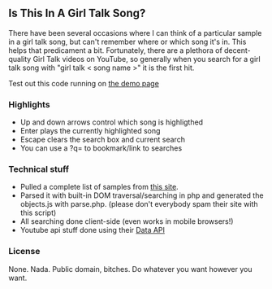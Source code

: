 ## Is This In A Girl Talk Song?

There have been several occasions where I can think of a particular sample in a girl talk song, but can't remember where or which song it's in. This helps that predicament a bit. Fortunately, there are a plethora of decent-quality Girl Talk videos on YouTube, so generally when you search for a girl talk song with "girl talk < song name >" it is the first hit.

Test out this code running on [the demo page](http://andrebluehs.net/isthisinagirltalksong/)

### Highlights

 * Up and down arrows control which song is highligthed
 * Enter plays the currently highlighted song
 * Escape clears the search box and current search
 * You can use a ?q=<query> to bookmark/link to searches

### Technical stuff

 * Pulled a complete list of samples from [this site](http://www.illegal-tracklist.net/Main/HomePage).
 * Parsed it with built-in DOM traversal/searching in php and generated the objects.js with parse.php. (please don't everybody spam their site with this script)
 * All searching done client-side (even works in mobile browsers!)
 * Youtube api stuff done using their [Data API](http://code.google.com/apis/youtube/2.0/reference.html#Searching_for_videos)

### License

None. Nada. Public domain, bitches. Do whatever you want however you want.